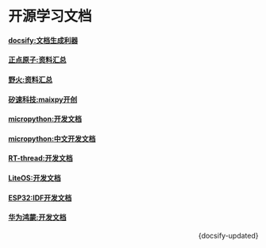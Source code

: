 # 开源学习文档


#### [docsify:文档生成利器](https://docsify.js.org)

#### [正点原子:资料汇总](hhttp://www.openedv.com/docs/index.html)

#### [野火:资料汇总](http://doc.embedfire.com/products/link/zh/latest/index.html)

#### [矽速科技:maixpy开创](https://wiki.sipeed.com/)

#### [micropython:开发文档](http://docs.micropython.org/en/latest/index.html)

#### [micropython:中文开发文档](http://docs.micropython.01studio.org/zh_CN/latest/index.html)

#### [RT-thread:开发文档](https://docs.rt-thread.org)

#### [LiteOS:开发文档](https://support.huaweicloud.com/LiteOS/)

#### [ESP32:IDF开发文档](https://docs.espressif.com/projects/esp-idf/zh_CN/latest/esp32/index.html)

#### [华为鸿蒙:开发文档](https://www.harmonyos.com/cn/home)


 <p align="right">{docsify-updated}</p>

